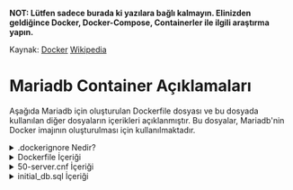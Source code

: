 **NOT: Lütfen sadece burada ki yazılara bağlı kalmayın. Elinizden geldiğince Docker, Docker-Compose, Containerler ile ilgili araştırma yapın.**

Kaynak: [Docker](https://docs.docker.com/) [Wikipedia](https://en.wikipedia.org/wiki/Docker_(software))

# Mariadb Container Açıklamaları

Aşağıda Mariadb için oluşturulan Dockerfile dosyası ve bu dosyada kullanılan diğer dosyaların içerikleri açıklanmıştır. Bu dosyalar, Mariadb'nin Docker imajının oluşturulması için kullanılmaktadır.

<details>
<summary>.dockerignore Nedir?</summary>

**'.dockerignore'** dosyası, Docker imajlarının oluşturulması sırasında yaratılacak olan imaj dosyaları için hangi dosyaların görmezden gelinmesi gerektiğini belirlemek için kullanılan bir dosyadır. Bu dosya, **'.gitignore'** dosyasına benzer bir şekilde çalışır.

Dockerfile dosyası, Docker imajının içeriği için kaynak kodu, bağımlılıkları, konfigürasyon dosyalarını ve diğer gereksinimleri içerir. Dockerfile dosyasının **'COPY**' veya **'ADD**' komutları, Docker imajının içine belirli dosyaları kopyalar. Bu dosyaların hepsi imajın boyutunu artırır ve bazı dosyalar gereksiz olabilir. **'.dockerignore**' dosyası, Dockerfile tarafından oluşturulacak dosyaların bir listesini belirler ve bu dosyaların Docker imajı oluşturulurken yoksayılmasını sağlar.

Örneğin, **'.git**' dizinini ve geçici dosyaları imajda görmezden gelmek isteyebilirsiniz. Bu dosyaların görmezden gelinmesi, imajın boyutunu azaltabilir ve gereksiz dosyaların imajda yer almasını önleyebilir.

Bir **'.dockerignore**' dosyası oluşturduktan sonra, Dockerfile dosyanızda **'COPY**' veya **'ADD**' komutlarıyla belirtilen dosyaların, bu dosyada belirtilen dosyaların dışında kalan dosyaların imajın oluşturulmasında kullanılmayacağından emin olun.

</details>

<details>
<summary>Dockerfile İçeriği</summary>

```dockerfile
FROM debian:buster # Kurulacak işletim sistemi

RUN apt-get update && apt-get install -y mariadb-server # Sistemde yer alan paketlerin güncellenmesi ve mariadb-server paketinin kurulması..

EXPOSE 3306 # Mariadb'nin kullanacağı port numarası

COPY ./conf/50-server.cnf /etc/mysql/mariadb.conf.d/ # Mariadb'nin kullanacağı konfigürasyon dosyasının kopyalanması

COPY ./tools /var/www/ # Mariadb'nin kullanacağı veritabanı ve kullanıcıların oluşturulması için kullanılacak script dosyalarının kopyalanması.

RUN service mysql start && mysql < /var/www/initial_db.sql && rm -f /var/www/initial_db.sql; # Mariadb servisinin başlatılması ve veritabanı ve kullanıcıların oluşturulması için kullanılacak script dosyasının çalıştırılması. veritabanı için 'initial_db.sql' dosyası mysql içerisinde çalıştırırıldıktan sonra silinir.

CMD ["mysqld"] # Bu komut ise, Docker konteyneri başlatıldığında çalışacak varsayılan komutu belirler. Burada, 'mysqld' servisi varsayılan olarak çalışacak şekilde ayarlanmıştır. Bu, konteyner başlatıldığında MySQL servisinin otomatik olarak başlayacağı anlamına gelir.
```

</details>

<details>
<summary>50-server.cnf İçeriği</summary>

Dosyanın yorum satırlarından ayıklanmış hali şu şekildedi:
```config
[server] # Sunucu ayarları
[mysqld] # MySQL sunucusu için ayarlar
user                    = mysql # MySQL servisinin çalışacağı kullanıcı
pid-file                = /run/mysqld/mysqld.pid # MySQL servisinin çalıştığı PID dosyasının yolu
socket                  = /run/mysqld/mysqld.sock # MySQL servisinin çalıştığı soket dosyasının yolu
port                    = 3306 # MySQL servisinin çalışacağı port numarası
basedir                 = /usr # MySQL servisinin çalışacağı dizin
datadir                 = /var/lib/mysql # MySQL servisinin kullanacağı veritabanı dizini
tmpdir                  = /tmp # MySQL servisinin kullanacağı geçici dizin
lc-messages-dir         = /usr/share/mysql # MySQL servisinin kullanacağı dil dosyalarının dizini
query_cache_size        = 16M # MySQL servisinin kullanacağı sorgu önbelleği boyutu
log_error               = /var/log/mysql/error.log # MySQL servisinin kullanacağı hata log dosyasının yolu
expire_logs_days        = 10 # MySQL servisinin kullanacağı log dosyalarının saklanacağı gün sayısı
character-set-server    = utf8mb4 # MySQL servisinin kullanacağı karakter seti
collation-server        = utf8mb4_general_ci # MySQL servisinin kullanacağı karşılaştırma seti
[mariadb] # Mariadb için ayarlar
[mariadb-10.3] # Mariadb 10.3 için ayarlar
```

Bu dosya, Mariadb'nin kullanacağı konfigürasyon dosyasıdır. Bu dosya, Mariadb'nin kullanacağı veritabanı dizini, geçici dizini, karakter seti, karşılaştırma seti, log dosyası gibi ayarları içerir. Bazı ayarlar varsayılan olarak gelmektedir. Bu ayarlar, Mariadb'nin çalışması için yeterlidir. Ancak, bu ayarlar, Mariadb'nin performansını artırmak için değiştirilebilir.

</details>

<details>
<summary>initial_db.sql İçeriği</summary>

```sql
CREATE DATABASE IF NOT EXISTS wordpress; --Eğer 'wordpress' adında bir veritabanı yoksa, bu komut ile oluşturulur.

CREATE USER IF NOT EXISTS 'tdemir'@'%' IDENTIFIED BY '12345'; --Eğer 'tdemir' adında bir kullanıcı yoksa, bu komut ile oluşturulur.

GRANT ALL PRIVILEGES ON wordpress.* TO 'tdemir'@'%'; --'tdemir' kullanıcısına, 'wordpress' veritabanı üzerindeki tüm yetkiler verilir.

FLUSH PRIVILEGES; --Yetkilerin güncellenmesi için bu komut çalıştırılır.

ALTER USER 'root'@'localhost' IDENTIFIED BY 'root12345'; --'root' kullanıcısının şifresi değiştirilir.
```

</details>